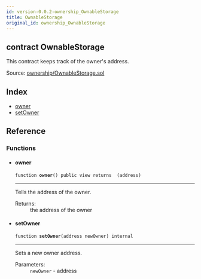 ```yaml
---
id: version-0.0.2-ownership_OwnableStorage
title: OwnableStorage
original_id: ownership_OwnableStorage
---
```


<div class="contract-doc"><div class="contract"><h2 class="contract-header"><span class="contract-kind">contract</span> OwnableStorage</h2><p class="description">This contract keeps track of the owner&#x27;s address.</p><div class="source">Source: <a href="git+https://github.com/zeppelinos/core/blob/v0.0.2/contracts/ownership/OwnableStorage.sol" target="_blank">ownership/OwnableStorage.sol</a></div></div><div class="index"><h2>Index</h2><ul><li><a href="ownership_OwnableStorage.html#owner">owner</a></li><li><a href="ownership_OwnableStorage.html#setOwner">setOwner</a></li></ul></div><div class="reference"><h2>Reference</h2><div class="functions"><h3>Functions</h3><ul><li><div class="item function"><span id="owner" class="anchor-marker"></span><h4 class="name">owner</h4><div class="body"><code class="signature">function <strong>owner</strong><span>() </span><span>public </span><span>view </span><span>returns  (address) </span></code><hr/><div class="description"><p>Tells the address of the owner.</p></div><dl><dt><span class="label-return">Returns:</span></dt><dd>the address of the owner</dd></dl></div></div></li><li><div class="item function"><span id="setOwner" class="anchor-marker"></span><h4 class="name">setOwner</h4><div class="body"><code class="signature">function <strong>setOwner</strong><span>(address newOwner) </span><span>internal </span></code><hr/><div class="description"><p>Sets a new owner address.</p></div><dl><dt><span class="label-parameters">Parameters:</span></dt><dd><div><code>newOwner</code> - address</div></dd></dl></div></div></li></ul></div></div></div>
